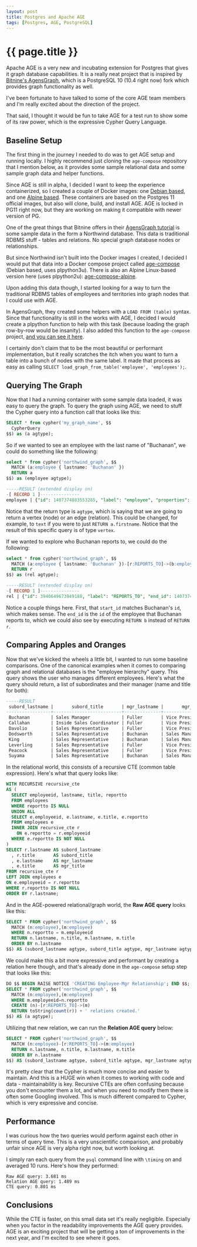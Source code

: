 ```yaml
---
layout: post
title: Postgres and Apache AGE
tags: [Postgres, AGE, PostgreSQL]
---
```


# {{ page.title }}

Apache AGE is a very new and incubating extension for Postgres that gives it graph database capabilities. It is a really neat project that is inspired by [Bitnine's AgensGraph](https://bitnine.net/agensgraph/), which is a PostgreSQL 10 (10.4 right now) fork which provides graph functionality as well.

I've been fortunate to have talked to some of the core AGE team members and I'm really excited about the direction of the project.

That said, I thought it would be fun to take AGE for a test run to show some of its raw power, which is the expressive Cypher Query Language.

## Baseline Setup

The first thing in the journey I needed to do was to get AGE setup and running locally. I highly recommend just cloning the `age-compose` repository that I mention below, as it provides some sample relational data and some sample graph data and helper functions. 

Since AGE is still in alpha, I decided I want to keep the experience containerized, so I created a couple of Docker images:  one [Debian based](https://hub.docker.com/repository/docker/sorrell/agensgraph-extension), and one [Alpine based](https://hub.docker.com/repository/docker/sorrell/agensgraph-extension-alpine). These containers are based on the Postgres 11 official images, but also will clone, build, and install AGE. AGE is locked in PG11 right now, but they are working on making it compatible with newer version of PG. 

One of the great things that Bitnine offers in their [AgensGraph tutorial](https://bitnine.net/tutorial/tutorial_eng.html) is some sample data in the form a Northwind database. This data is traditional RDBMS stuff - tables and relations. No special graph database nodes or relationships.

But since Northwind isn't built into the Docker images I created, I decided I would put that data into a Docker compose project called [age-compose](https://github.com/sorrell/age-compose) (Debian based, uses plpython3u). There is also an Alpine Linux-based version here (uses plpython2u):  [age-compose-alpine](https://github.com/sorrell/age-compose-alpine).

Upon adding this data though, I started looking for a way to turn the traditional RDBMS tables of employees and territories into graph nodes that I could use with AGE.



In AgensGraph, they created some helpers with a `LOAD FROM (table)` syntax. Since that functionality is still in the works with AGE, I decided I would create a plpython function to help with this task (because loading the graph row-by-row would be insanity). I also added this function to the `age-compose` project, [and you can see it here](https://github.com/sorrell/age-compose/blob/master/docker-entrypoint/initdb.d/20-initgraph.sql#L10). 

I certainly don't claim that to be the most beautiful or performant implementation, but it really scratches the itch when you want to turn a table into a bunch of nodes with the same label. It made that process as easy as calling `SELECT load_graph_from_table('employee', 'employees');`.

## Querying The Graph

Now that I had a running container with some sample data loaded, it was easy to query the graph. To query the graph using AGE, we need to stuff the Cypher query into a function call that looks like this:

```sql
SELECT * from cypher('my_graph_name', $$
  CypherQuery
$$) as (a agtype);
```

So if we wanted to see an employee with the last name of "Buchanan", we could do something like the following:

```sql
select * from cypher('northwind_graph', $$ 
  MATCH (a:employee { lastname: 'Buchanan' }) 
  RETURN a 
$$) as (employee agtype);

-----RESULT (extended display on)
-[ RECORD 1 ]---------------
employee | {"id": 1407374883553285, "label": "employee", "properties": {"city": "London", "notes": "Steven Buchanan graduated from St. Andrews University, Scotland, with a BSC degree in 1976.  Upon joining the company as a sales representative in 1992, he spent 6 months in an orientation program at the Seattle office and then returned to his permanent post in London.  He was promoted to sales manager in March 1993.  Mr. Buchanan has completed the courses Successful Telemarketing and International Sales Management.  He is fluent in French.", "photo": "\\x", "title": "Sales Manager", "region": null, "address": "14 Garrett Hill", "country": "UK", "hiredate": "1993-10-17", "lastname": "Buchanan", "reportto": 2, "birthdate": "1955-03-04", "extension": "3453", "firstname": "Steven", "homephone": "(71) 555-4848", "photopath": "http://accweb/emmployees/buchanan.bmp", "employeeid": 5, "postalcode": "SW1 8JR", "titleofcourtesy": "Mr."}}::vertex
```

Notice that the return type is `agtype`, which is saying that we are going to return a vertex (node) or an edge (relation). This could be changed, for example, to `text` if you were to just `RETURN a.firstname`. Notice that the result of this specific query is of type `vertex`. 

If we wanted to explore who Buchanan reports to, we could do the following:

```sql
select * from cypher('northwind_graph', $$ 
  MATCH (a:employee { lastname: 'Buchanan' })-[r:REPORTS_TO]->(b:employee) 
  RETURN r
$$) as (rel agtype);

-----RESULT (extended display on)
-[ RECORD 1 ]---------------
rel | {"id": 3940649673949188, "label": "REPORTS_TO", "end_id": 1407374883553282, "start_id": 1407374883553285, "properties": {}}::edge
```

Notice a couple things here. First, that `start_id` matches Buchanan's `id`, which makes sense. The `end_id` is the `id` of the employee that Buchanan reports to, which we could also see by executing `RETURN b` instead of `RETURN r`.

## Comparing Apples and Oranges 

Now that we've kicked the wheels a little bit, I wanted to run some baseline comparisons. One of the canonical examples when it comes to comparing graph and relational databases is the "employee hierarchy" query. This query shows the user who manages different employees. Here's what the query should return, a list of subordinates and their manager (name and title for both):

```sql
-----RESULT
 subord_lastname |       subord_title       | mgr_lastname |       mgr_title
-----------------+--------------------------+--------------+-----------------------
 Buchanan        | Sales Manager            | Fuller       | Vice President, Sales
 Callahan        | Inside Sales Coordinator | Fuller       | Vice President, Sales
 Davolio         | Sales Representative     | Fuller       | Vice President, Sales
 Dodsworth       | Sales Representative     | Buchanan     | Sales Manager
 King            | Sales Representative     | Buchanan     | Sales Manager
 Leverling       | Sales Representative     | Fuller       | Vice President, Sales
 Peacock         | Sales Representative     | Fuller       | Vice President, Sales
 Suyama          | Sales Representative     | Buchanan     | Sales Manager
```



In the relational world, this consists of a recursive CTE (common table expression). Here's what that query looks like:

```sql
WITH RECURSIVE recursive_cte
AS ( 
  SELECT employeeid, lastname, title, reportto
  FROM employees
  WHERE reportto IS NULL
  UNION ALL
  SELECT e.employeeid, e.lastname, e.title, e.reportto
  FROM employees e
  INNER JOIN recursive_cte r 
    ON e.reportto = r.employeeid
  WHERE e.reportto IS NOT NULL 
)
SELECT r.lastname AS subord_lastname
  , r.title       AS subord_title
  , e.lastname    AS mgr_lastname
  , e.title       AS mgr_title
FROM recursive_cte r
LEFT JOIN employees e 
ON e.employeeid = r.reportto
WHERE r.reportto IS NOT NULL 
ORDER BY r.lastname;
```

And in the AGE-powered relational/graph world, the **Raw AGE query** looks like this:

```sql
SELECT * FROM cypher('northwind_graph', $$
  MATCH (n:employee),(m:employee)
  WHERE n.reportto = m.employeeid
  RETURN n.lastname, n.title, m.lastname, m.title
  ORDER BY n.lastname
$$) AS (subord_lastname agtype, subord_title agtype, mgr_lastname agtype, mgr_title agtype);
```

We could make this a bit more expressive and performant by creating a relation here though, and that's already done in the `age-compose` setup step that looks like this:

```sql
DO $$ BEGIN RAISE NOTICE 'CREATING Employee-Mgr Relationship'; END $$;
SELECT * FROM cypher('northwind_graph', $$
  MATCH (n:employee),(m:employee)
  WHERE m.employeeid=n.reportto
  CREATE (n)-[r:REPORTS_TO]->(m) 
  RETURN toString(count(r)) + ' relations created.'
$$) AS (a agtype);
```

Utilizing that new relation, we can run the **Relation AGE query** below:

```sql
SELECT * FROM cypher('northwind_graph', $$
  MATCH (n:employee)-[r:REPORTS_TO]->(m:employee)
  RETURN n.lastname, n.title, m.lastname, m.title
  ORDER BY n.lastname
$$) AS (subord_lastname agtype, subord_title agtype, mgr_lastname agtype, mgr_title agtype);
```

It's pretty clear that the Cypher is much more concise and easier to maintain. And this is a HUGE win when it comes to working with code and data - maintainability is key. Recursive CTEs are often confusing because you don't encounter them a lot, and when you need to modify them there is often some Googling involved. This is much different compared to Cypher, which is very expressive and concise.

## Performance

I was curious how the two queries would perform against each other in terms of query time. This is a very unscientific comparison, and probably unfair since AGE is very alpha right now, but worth looking at.

I simply ran each query from the `psql` command line with `\timing` on and averaged 10 runs. Here's how they performed:

```
Raw AGE query: 3.681 ms
Relation AGE query: 1.489 ms  
CTE query: 0.801 ms
```

##  Conclusions

While the CTE is faster, on this small data set it's really negligible. Especially when you factor in the readability improvements the AGE query provides. AGE is an exciting project that will be getting a ton of improvements in the next year, and I'm excited to see where it goes.




